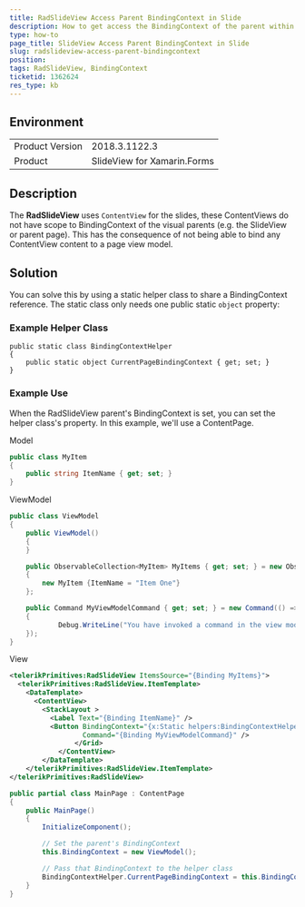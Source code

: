 ```yaml
---
title: RadSlideView Access Parent BindingContext in Slide
description: How to get access the BindingContext of the parent within the SlideView's ContentViews
type: how-to
page_title: SlideView Access Parent BindingContext in Slide
slug: radslideview-access-parent-bindingcontext
position: 
tags: RadSlideView, BindingContext
ticketid: 1362624
res_type: kb
---
```


## Environment
<table>
	<tr>
		<td>Product Version</td>
		<td>2018.3.1122.3</td>
	</tr>
	<tr>
		<td>Product</td>
		<td>SlideView for Xamarin.Forms</td>
	</tr>
</table>


## Description

The **RadSlideView** uses `ContentView` for the slides, these ContentViews do not have scope to BindingContext of the visual parents (e.g. the SlideView or parent page). This has the consequence of not being able to bind any ContentView content to a page view model.

## Solution

You can solve this by using a static helper class to share a BindingContext reference. The static class only needs one public static `object` property:

### Example Helper Class

```Csharp
public static class BindingContextHelper
{
    public static object CurrentPageBindingContext { get; set; }
}
```

### Example Use

When the RadSlideView parent's BindingContext is set, you can set the helper class's property. In this example, we'll use a ContentPage.

Model

```csharp
public class MyItem
{
    public string ItemName { get; set; }
}
```

ViewModel

```csharp
public class ViewModel
{
    public ViewModel()
    {
    }

    public ObservableCollection<MyItem> MyItems { get; set; } = new ObservableCollection<MyItem>
    {
        new MyItem {ItemName = "Item One"}
    };

    public Command MyViewModelCommand { get; set; } = new Command(() =>
    {
            Debug.WriteLine("You have invoked a command in the view model!");
    });
}
```

View

```xml
<telerikPrimitives:RadSlideView ItemsSource="{Binding MyItems}">
  <telerikPrimitives:RadSlideView.ItemTemplate>
    <DataTemplate>
      <ContentView>
        <StackLayout >
          <Label Text="{Binding ItemName}" />
          <Button BindingContext="{x:Static helpers:BindingContextHelper.CurrentPageBindingContext}"
                  Command="{Binding MyViewModelCommand}" />
                </Grid>
            </ContentView>
        </DataTemplate>
    </telerikPrimitives:RadSlideView.ItemTemplate>
</telerikPrimitives:RadSlideView>
```

```csharp
public partial class MainPage : ContentPage
{
    public MainPage()
    {
        InitializeComponent();

        // Set the parent's BindingContext
        this.BindingContext = new ViewModel();

        // Pass that BindingContext to the helper class
        BindingContextHelper.CurrentPageBindingContext = this.BindingContext;
    }
}
```
